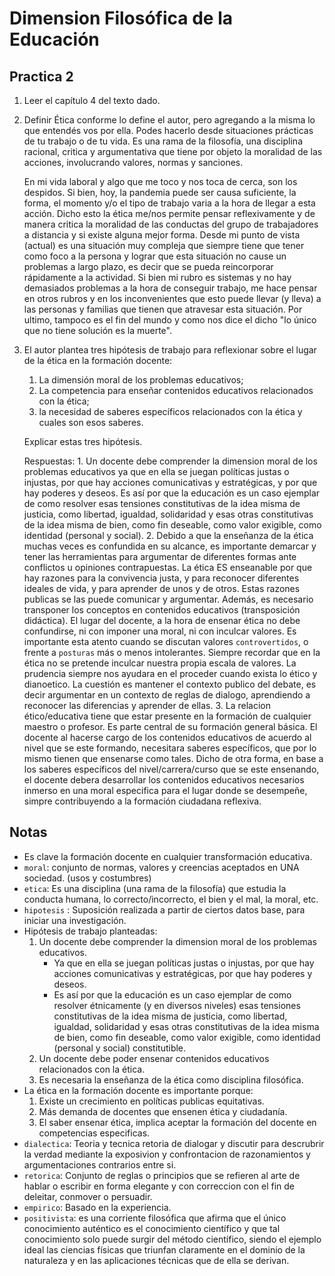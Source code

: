 # Dimension Filosófica de la Educación

## Practica 2

1. Leer el capítulo 4 del texto dado.
2. Definir Ética conforme lo define el autor, pero agregando a la misma lo que entendés vos por ella. Podes hacerlo desde situaciones prácticas de tu trabajo o de tu vida.
    Es una rama de la filosofía, una disciplina racional, critica y argumentativa que tiene por objeto la moralidad de 
    las acciones, involucrando valores, normas y sanciones.
     
    En mi vida laboral y algo que me toco y nos toca de cerca, son los despidos. Si bien, hoy, la pandemia puede ser causa
    suficiente, la forma, el momento y/o el tipo de trabajo varia a la hora de llegar a esta acción.
    Dicho esto la ética me/nos permite pensar reflexivamente y de manera critica la moralidad de las conductas del grupo de trabajadores 
    a distancia y si existe alguna mejor forma. Desde mi punto de vista (actual) es una situación muy compleja que siempre 
    tiene que tener como foco a la persona y lograr que esta situación no cause un problemas a largo plazo, es decir que se pueda
    reincorporar rápidamente a la actividad. Si bien mi rubro es sistemas y no hay demasiados problemas a la hora de conseguir
    trabajo, me hace pensar en otros rubros y en los inconvenientes que esto puede llevar (y lleva) a las personas y familias
    que tienen que atravesar esta situación. Por ultimo, tampoco es el fin del mundo y como nos dice el dicho 
    "lo único que no tiene solución es la muerte".
    
3. El autor plantea tres hipótesis de trabajo para reflexionar sobre el lugar de la ética en la formación docente:
    1. La dimensión moral de los problemas educativos;
    2. La competencia para enseñar contenidos educativos relacionados con la ética;
    3. la necesidad de saberes específicos relacionados con la ética y cuales son esos saberes.

    Explicar estas tres hipótesis.
   
    Respuestas: 
        1. Un docente debe comprender la dimension moral de los problemas educativos ya que en ella se juegan políticas justas o injustas, 
                por que hay acciones comunicativas y estratégicas, y por que hay poderes y deseos. 
                Es así por que la educación es un caso ejemplar de como resolver esas tensiones constitutivas de la idea misma de 
                justicia, como libertad, igualdad, solidaridad y esas otras constitutivas de la idea misma de bien, como fin deseable, 
                como valor exigible, como identidad (personal y social).
        2. Debido a que la enseñanza de la ética muchas veces es confundida en su alcance, es importante demarcar y tener las herramientas
            para argumentar de diferentes formas ante conflictos u opiniones contrapuestas. 
            La ética ES enseanable por que hay razones para la convivencia justa, y para reconocer diferentes ideales de vida, y
            para aprender de unos y de otros. Estas razones publicas se las puede comunicar y argumentar.
            Además, es necesario transponer los conceptos en contenidos educativos (transposición didáctica). 
            El lugar del docente, a la hora de ensenar ética no debe confundirse, ni con imponer una moral, ni con inculcar valores.
            Es importante esta atento cuando se discutan valores `controvertidos`, o frente a `posturas` más o menos intolerantes.
            Siempre recordar que en la ética no se pretende inculcar nuestra propia escala de valores. La prudencia siempre nos ayudara
            en el proceder cuando exista lo ético y dianoetico.
            La cuestión es mantener el contexto publico del debate, es decir argumentar en un contexto de reglas de dialogo, aprendiendo
            a reconocer las diferencias y aprender de ellas.
        3. La relacion ético/educativa tiene que estar presente en la formación de cualquier maestro o profesor. Es parte central de su 
            formación general básica. 
            El docente al hacerse cargo de los contenidos educativos de acuerdo al nivel que se este formando, necesitara saberes 
            específicos, que por lo mismo tienen que ensenarse como tales.
            Dicho de otra forma, en base a los saberes específicos del nivel/carrera/curso que se este ensenando, el docente debera desarrollar
            los contenidos educativos necesarios inmerso en una moral especifica para el lugar donde se desempeñe, simpre contribuyendo 
            a la formación ciudadana reflexiva.           
    
          
## Notas

* Es clave la formación docente en cualquier transformación  educativa.
* `moral`: conjunto de normas, valores y creencias aceptados en UNA sociedad. (usos y costumbres)
* `etica`: Es una disciplina (una rama de la filosofía) que estudia la conducta humana, lo correcto/incorrecto, 
    el bien y el mal, la moral, etc.  
* `hipotesis` : Suposición realizada a partir de ciertos datos base, para iniciar una investigación.     
* Hipótesis de trabajo planteadas:
    1. Un docente debe comprender la dimension moral de los problemas educativos.
        * Ya que en ella se juegan políticas justas o injustas, por que hay acciones comunicativas y estratégicas,
            por que hay poderes y deseos.
        * Es así por que la educación es un caso ejemplar de como resolver étnicamente (y en diversos niveles)
            esas tensiones constitutivas de la idea misma de justicia, como libertad, igualdad, solidaridad y esas otras
            constitutivas de la idea misma de bien, como fin deseable, como valor exigible, como identidad (personal y social) 
            constitutible.       
    2. Un docente debe poder ensenar contenidos educativos relacionados con la ética.
    3. Es necesaria la enseñanza de la ética como disciplina filosófica.
* La ética en la formación docente es importante porque:
    1. Existe un crecimiento en políticas publicas equitativas.
    2. Más demanda de docentes que ensenen ética y ciudadanía.
    3. El saber ensenar ética, implica aceptar la formación del docente en competencias especificas.
* `dialectica`: Teoria y tecnica retoria de dialogar y discutir para descrubrir la verdad mediante la exposivion y 
    confrontacion de razonamientos y argumentaciones contrarios entre si.
* `retorica`: Conjunto de reglas o principios que se refieren al arte de hablar o escribir en forma elegante
    y con correccion con el fin de deleitar, conmover o persuadir.
* `empirico`: Basado en la experiencia.
* `positivista`:  es una corriente filosófica que afirma que el único conocimiento auténtico es el conocimiento 
    científico y que tal conocimiento solo puede surgir del método científico, siendo el ejemplo ideal las 
    ciencias físicas que triunfan claramente en el dominio de la naturaleza y en las aplicaciones técnicas que de 
    ella se derivan.    
                     